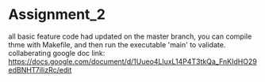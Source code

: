 # Assignment_2

all basic feature code had updated on the master branch, you can compile thme with Makefile, and then run the executable 'main' to validate.
collaberating google doc link:
https://docs.google.com/document/d/1Uueo4LluxL14P4T3tkQa_FnKIdHO29edBNHT7iIizRc/edit
